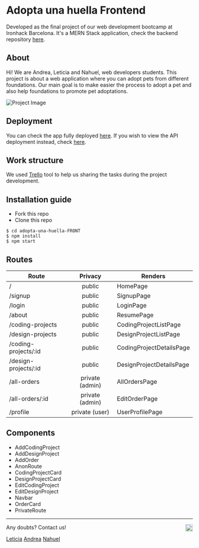 # Adopta una huella Frontend

Developed as the final project of our web development bootcamp at Ironhack Barcelona. It's a MERN Stack application, check the backend repository [here](https://github.com/AndreaAlarcon99/adopta-una-huella-BACK).

## About
Hi! We are Andrea, Leticia and Nahuel, web developers students. This project is about a web application where you can adopt pets from different foundations. Our main goal is to make easier the process to adopt a pet and also help foundations to promote pet adoptations.  

![Project Image](https://....png "Project Image")

## Deployment
You can check the app fully deployed [here](https://herokuapp.com/). If you wish to view the API deployment instead, check [here](https://herokuapp.com/api/).

## Work structure
We used [Trello](https://trello.com/home) tool to help us sharing the tasks during the project development. 

## Installation guide
- Fork this repo
- Clone this repo 

```shell
$ cd adopta-una-huella-FRONT
$ npm install
$ npm start
```

## Routes
| Route                | Privacy         | Renders                  |
| -------------------- | :-------------: | ------------------------ |
| /                    | public          | HomePage                 |
| /signup              | public          | SignupPage               |
| /login               | public          | LoginPage                |
| /about               | public          | ResumePage               |
| /coding-projects     | public          | CodingProjectListPage    |
| /design-projects     | public          | DesignProjectListPage    |
| /coding-projects/:id | public          | CodingProjectDetailsPage |
| /design-projects/:id | public          | DesignProjectDetailsPage |
| /all-orders          | private (admin) | AllOrdersPage            |
| /all-orders/:id      | private (admin) | EditOrderPage            |
| /profile             | private (user)  | UserProfilePage          |

## Components
- AddCodingProject
- AddDesignProject
- AddOrder
- AnonRoute
- CodingProjectCard
- DesignProjectCard
- EditCodingProject
- EditDesignProject
- Navbar
- OrderCard
- PrivateRoute

---

Any doubts? Contact us! <img align="right" width="20px" src="https://simpleicons.now.sh/linkedin/495f7e" alt="LinkedIn" />

<a href="https://www.linkedin.com/in/leticiasantospoveda/">Leticia</a>
<a href="https://www.linkedin.com/in/andreaalarconvaldes/">Andrea</a>
<a href="https://www.linkedin.com/in/angelnahuelciminialvarez/">Nahuel</a>
